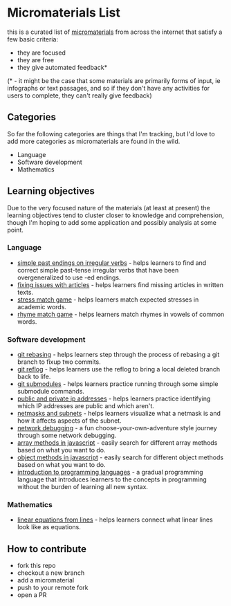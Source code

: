 # Micromaterials List

this is a curated list of [micromaterials](https://micromaterialsblog.wordpress.com/2016/04/06/micro-materials/) from across the internet that satisfy a few basic criteria:

- they are focused
- they are free
- they give automated feedback\*

(\* - it might be the case that some materials are primarily forms of input, ie infographs or text passages, and so if they don't have any activities for users to complete, they can't really give feedback)

## Categories

So far the following categories are things that I'm tracking, but I'd love to add more categories as micromaterials are found in the wild.

- Language
- Software development
- Mathematics

## Learning objectives

Due to the very focused nature of the materials (at least at present) the learning objectives tend to cluster closer to knowledge and comprehension, though I'm hoping to add some application and possibly analysis at some point.

### Language

- [simple past endings on irregular verbs](https://github.com/lpmi-13/touchwords/) - helps learners to find and correct simple past-tense irregular verbs that have been overgeneralized to use -ed endings.
- [fixing issues with articles](https://github.com/lpmi-13/anwriting/) - helps learners find missing articles in written texts.
- [stress match game](https://github.com/lpmi-13/stress-match-game/) - helps learners match expected stresses in academic words.
- [rhyme match game](https://github.com/lpmi-13/rhyme-match-game/) - helps learners match rhymes in vowels of common words.

### Software development

- [git rebasing](https://github.com/lpmi-13/merge-a-matic/) - helps learners step through the process of rebasing a git branch to fixup two commits.
- [git reflog](https://github.com/lpmi-13/reflog-power/) - helps learners use the reflog to bring a local deleted branch back to life.
- [git submodules](https://github.com/lpmi-13/submodz/) - helps learners practice running through some simple submodule commands.
- [public and private ip addresses](https://github.com/lpmi-13/ipinder/) - helps learners practice identifying which IP addresses are public and which aren't. 
- [netmasks and subnets](https://github.com/lpmi-13/netmask-slider/) - helps learners visualize what a netmask is and how it affects aspects of the subnet.
- [network debugging](https://mysteries.wizardzines.com) - a fun choose-your-own-adventure style journey through some network debugging.
- [array methods in javascript](https://arrayexplorer.netlify.app/) - easily search for different array methods based on what you want to do.
- [object methods in javascript](https://objectexplorer.netlify.app/) - easily search for different object methods based on what you want to do.
- [introduction to programming languages](https://www.hedycode.com) - a gradual programming language that introduces learners to the concepts in programming without the burden of learning all new syntax.

### Mathematics

- [linear equations from lines](https://github.com/lpmi-13/graphit/) - helps learners connect what linear lines look like as equations.


## How to contribute

- fork this repo
- checkout a new branch
- add a micromaterial
- push to your remote fork
- open a PR

